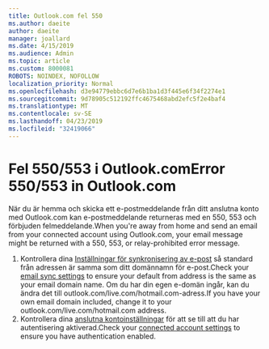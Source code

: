 ```yaml
---
title: Outlook.com fel 550
ms.author: daeite
author: daeite
manager: joallard
ms.date: 4/15/2019
ms.audience: Admin
ms.topic: article
ms.custom: 8000081
ROBOTS: NOINDEX, NOFOLLOW
localization_priority: Normal
ms.openlocfilehash: d3e94779ebbc6d7e6b1ba1d3f445e6f34f2274e1
ms.sourcegitcommit: 9d78905c512192ffc4675468abd2efc5f2e4baf4
ms.translationtype: MT
ms.contentlocale: sv-SE
ms.lasthandoff: 04/23/2019
ms.locfileid: "32419066"
---
```

# <a name="error-550553-in-outlookcom"></a><span data-ttu-id="f9a80-102">Fel 550/553 i Outlook.com</span><span class="sxs-lookup"><span data-stu-id="f9a80-102">Error 550/553 in Outlook.com</span></span>

<span data-ttu-id="f9a80-103">När du är hemma och skicka ett e-postmeddelande från ditt anslutna konto med Outlook.com kan e-postmeddelande returneras med en 550, 553 och förbjuden felmeddelande.</span><span class="sxs-lookup"><span data-stu-id="f9a80-103">When you're away from home and send an email from your connected account using Outlook.com, your email message might be returned with a 550, 553, or relay-prohibited error message.</span></span>
1. <span data-ttu-id="f9a80-104">Kontrollera dina [Inställningar för synkronisering av e-post](https://go.microsoft.com/fwlink/?linkid=2031283) så standard från adressen är samma som ditt domännamn för e-post.</span><span class="sxs-lookup"><span data-stu-id="f9a80-104">Check your [email sync settings](https://go.microsoft.com/fwlink/?linkid=2031283) to ensure your default from address is the same as your email domain name.</span></span> <span data-ttu-id="f9a80-105">Om du har din egen e-domän ingår, kan du ändra det till outlook.com/live.com/hotmail.com-adress.</span><span class="sxs-lookup"><span data-stu-id="f9a80-105">If you have your own email domain included, change it to your outlook.com/live.com/hotmail.com address.</span></span>
2. <span data-ttu-id="f9a80-106">Kontrollera dina [anslutna kontoinställningar](https://go.microsoft.com/fwlink/?linkid=875264&clcid=0x409) för att se till att du har autentisering aktiverad.</span><span class="sxs-lookup"><span data-stu-id="f9a80-106">Check your [connected account settings](https://go.microsoft.com/fwlink/?linkid=875264&clcid=0x409) to ensure you have authentication enabled.</span></span>